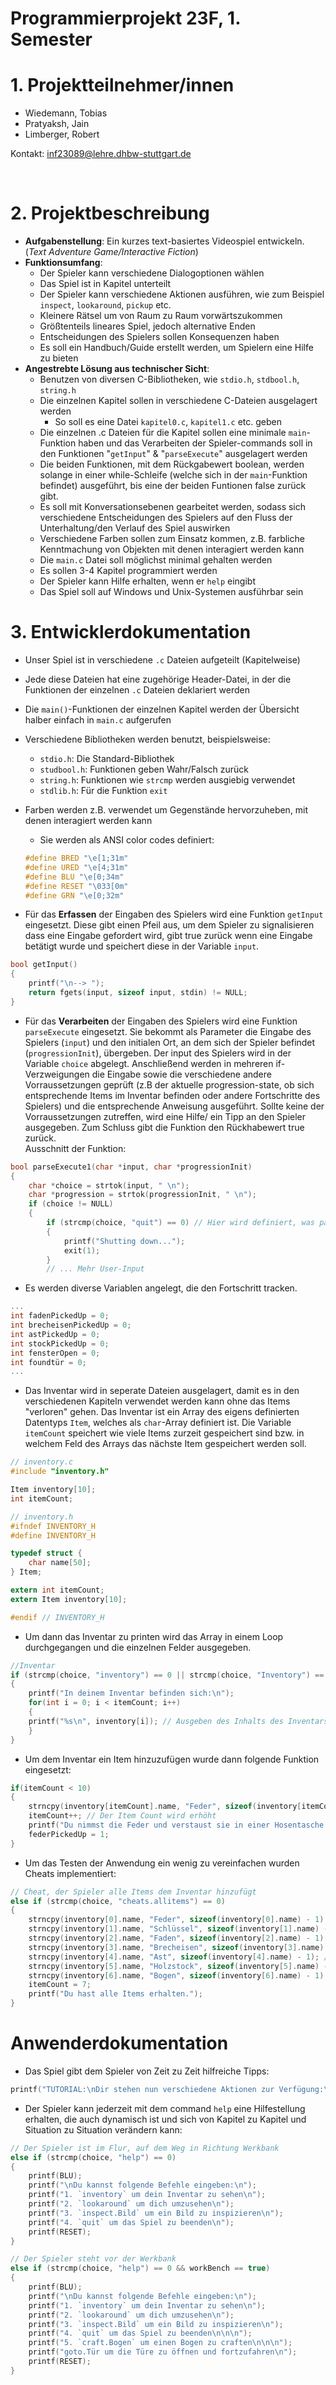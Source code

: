 # Programmierprojekt 23F, 1. Semester

# 1. Projektteilnehmer/innen

- Wiedemann, Tobias
- Pratyaksh, Jain
- Limberger, Robert

Kontakt: inf23089@lehre.dhbw-stuttgart.de

&nbsp;

# 2. Projektbeschreibung

- **Aufgabenstellung**:
  Ein kurzes text-basiertes Videospiel entwickeln. (*Text Adventure Game/Interactive Fiction*)
- **Funktionsumfang**:
  - Der Spieler kann verschiedene Dialogoptionen wählen
  - Das Spiel ist in Kapitel unterteilt
  - Der Spieler kann verschiedene Aktionen ausführen, wie zum Beispiel `inspect`, `lookaround`, `pickup` etc.
  - Kleinere Rätsel um von Raum zu Raum vorwärtszukommen
  - Größtenteils lineares Spiel, jedoch alternative Enden
  - Entscheidungen des Spielers sollen Konsequenzen haben
  - Es soll ein Handbuch/Guide erstellt werden, um Spielern eine Hilfe zu bieten
- **Angestrebte Lösung aus technischer Sicht**:
  - Benutzen von diversen C-Bibliotheken, wie `stdio.h`, `stdbool.h`, `string.h`
  - Die einzelnen Kapitel sollen in verschiedene C-Dateien ausgelagert werden
    - So soll es eine Datei `kapitel0.c`, `kapitel1.c` etc. geben
  - Die einzelnen .c Dateien für die Kapitel sollen eine minimale `main`-Funktion haben und das Verarbeiten der Spieler-commands soll in den Funktionen "`getInput`" & "`parseExecute`" ausgelagert werden
  - Die beiden Funktionen, mit dem Rückgabewert boolean, werden solange in einer while-Schleife (welche sich in der `main`-Funktion befindet) ausgeführt, bis eine der beiden Funtionen false zurück gibt.
  - Es soll mit Konversationsebenen gearbeitet werden, sodass sich verschiedene Entscheidungen des Spielers auf den Fluss der Unterhaltung/den Verlauf des Spiel auswirken
  - Verschiedene Farben sollen zum Einsatz kommen, z.B. farbliche Kenntmachung von Objekten mit denen interagiert werden kann
  - Die `main.c` Datei soll möglichst minimal gehalten werden
  - Es sollen 3-4 Kapitel programmiert werden
  - Der Spieler kann Hilfe erhalten, wenn er `help` eingibt
  - Das Spiel soll auf Windows und Unix-Systemen ausführbar sein

# 3. Entwicklerdokumentation
- Unser Spiel ist in verschiedene `.c` Dateien aufgeteilt (Kapitelweise)
- Jede diese Dateien hat eine zugehörige Header-Datei, in der die Funktionen der einzelnen `.c` Dateien deklariert werden
- Die `main()`-Funktionen der einzelnen Kapitel werden der Übersicht halber einfach in `main.c` aufgerufen
- Verschiedene Bibliotheken werden benutzt, beispielsweise:
  - `stdio.h`: Die Standard-Bibliothek
  - `studbool.h`: Funktionen geben Wahr/Falsch zurück
  - `string.h`: Funktionen wie `strcmp` werden ausgiebig verwendet
  - `stdlib.h`: Für die Funktion `exit`
- Farben werden z.B. verwendet um Gegenstände hervorzuheben, mit denen interagiert werden kann
  - Sie werden als ANSI color codes definiert:
  ```C
  #define BRED "\e[1;31m"
  #define URED "\e[4;31m"
  #define BLU "\e[0;34m"
  #define RESET "\033[0m"
  #define GRN "\e[0;32m"
  ```

- Für das **Erfassen** der Eingaben des Spielers wird eine Funktion `getInput` eingesetzt. Diese gibt einen Pfeil aus, um dem Spieler zu signalisieren dass eine Eingabe gefordert wird, gibt true zurück wenn eine Eingabe betätigt wurde und speichert diese in der Variable `input`.
```C
bool getInput()
{
    printf("\n--> ");
    return fgets(input, sizeof input, stdin) != NULL;
}
```

- Für das **Verarbeiten** der Eingaben des Spielers wird eine Funktion `parseExecute` eingesetzt. Sie bekommt als Parameter die Eingabe des Spielers (`input`) und den initialen Ort, an dem sich der Spieler befindet (`progressionInit`), übergeben. Der input des Spielers wird in der Variable `choice` abgelegt. Anschließend werden in mehreren if-Verzweigungen die Eingabe sowie die verschiedene andere Vorraussetzungen geprüft (z.B der aktuelle progression-state, ob sich entsprechende Items im Inventar befinden oder andere Fortschritte des Spielers) und die entsprechende Anweisung ausgeführt. Sollte keine der Vorraussetzungen zutreffen, wird eine Hilfe/ ein Tipp an den Spieler ausgegeben. Zum Schluss gibt die Funktion den Rückhabewert true zurück.\
Ausschnitt der Funktion:
```C
bool parseExecute1(char *input, char *progressionInit)
{
    char *choice = strtok(input, " \n");
    char *progression = strtok(progressionInit, " \n");
    if (choice != NULL)
    {
        if (strcmp(choice, "quit") == 0) // Hier wird definiert, was passiert, wenn der Spieler "quit" eingibt
        {
            printf("Shutting down...");
            exit(1);
        }
        // ... Mehr User-Input
```

- Es werden diverse Variablen angelegt, die den Fortschritt tracken.
```C
...
int fadenPickedUp = 0;
int brecheisenPickedUp = 0;
int astPickedUp = 0;
int stockPickedUp = 0;
int fensterOpen = 0;
int foundtür = 0;
...
```

- Das Inventar wird in seperate Dateien ausgelagert, damit es in den verschiedenen Kapiteln verwendet werden kann ohne das Items "verloren" gehen. Das Inventar ist ein Array des eigens definierten Datentyps `Item`, welches als `char`-Array definiert ist. Die Variable `itemCount` speichert wie viele Items zurzeit gespeichert sind bzw. in welchem Feld des Arrays das nächste Item gespeichert werden soll.
```C
// inventory.c
#include "inventory.h"

Item inventory[10];
int itemCount;

// inventory.h
#ifndef INVENTORY_H
#define INVENTORY_H

typedef struct {
    char name[50];
} Item;

extern int itemCount;
extern Item inventory[10];

#endif // INVENTORY_H
```
  - Um dann das Inventar zu printen wird das Array in einem Loop durchgegangen und die einzelnen Felder ausgegeben.
  ```C
  //Inventar
  if (strcmp(choice, "inventory") == 0 || strcmp(choice, "Inventory") == 0)
  {
      printf("In deinem Inventar befinden sich:\n");
      for(int i = 0; i < itemCount; i++)
      {
      printf("%s\n", inventory[i]); // Ausgeben des Inhalts des Inventars
      }
  }
  ```

- Um dem Inventar ein Item hinzuzufügen wurde dann folgende Funktion eingesetzt:
```C
if(itemCount < 10)
{
    strncpy(inventory[itemCount].name, "Feder", sizeof(inventory[itemCount].name) - 1); // Hier wird auf das Vorkommen von "Feder" geprüft
    itemCount++; // Der Item Count wird erhöht
    printf("Du nimmst die Feder und verstaust sie in einer Hosentasche.");
    federPickedUp = 1;
}
```

- Um das Testen der Anwendung ein wenig zu vereinfachen wurden Cheats implementiert:
```C
// Cheat, der Spieler alle Items dem Inventar hinzufügt
else if (strcmp(choice, "cheats.allitems") == 0)
{
    strncpy(inventory[0].name, "Feder", sizeof(inventory[0].name) - 1); // Fügt die Feder hinzu
    strncpy(inventory[1].name, "Schlüssel", sizeof(inventory[1].name) - 1); // Fügt den Schlüssel hinzu
    strncpy(inventory[2].name, "Faden", sizeof(inventory[2].name) - 1); // Fügt den Faden hinzu
    strncpy(inventory[3].name, "Brecheisen", sizeof(inventory[3].name) - 1); // Fügt das Brecheisen hinzu
    strncpy(inventory[4].name, "Ast", sizeof(inventory[4].name) - 1); // Fügt den Ast hinzu
    strncpy(inventory[5].name, "Holzstock", sizeof(inventory[5].name) - 1); // Fügt den Holzstock hinzu
    strncpy(inventory[6].name, "Bogen", sizeof(inventory[6].name) - 1); // Fügt den Bogen hinzu
    itemCount = 7;
    printf("Du hast alle Items erhalten.");
}
```

# Anwenderdokumentation

- Das Spiel gibt dem Spieler von Zeit zu Zeit hilfreiche Tipps:
```C
printf("TUTORIAL:\nDir stehen nun verschiedene Aktionen zur Verfügung:\n- lookaround\n- inspect\n- pickup\n- goto\n- open\n- use\n- inventory\n\nExemplarische Benutzung von commands: `goto.Bett`, `inspect.Schreibtisch`");
```

- Der Spieler kann jederzeit mit dem command `help` eine Hilfestellung erhalten, die auch dynamisch ist und sich von Kapitel zu Kapitel und Situation zu Situation verändern kann:
```C
// Der Spieler ist im Flur, auf dem Weg in Richtung Werkbank
else if (strcmp(choice, "help") == 0)
{
    printf(BLU);
    printf("\nDu kannst folgende Befehle eingeben:\n");
    printf("1. `inventory` um dein Inventar zu sehen\n");
    printf("2. `lookaround` um dich umzusehen\n");
    printf("3. `inspect.Bild` um ein Bild zu inspizieren\n");
    printf("4. `quit` um das Spiel zu beenden\n");
    printf(RESET);
}

// Der Spieler steht vor der Werkbank
else if (strcmp(choice, "help") == 0 && workBench == true)
{
    printf(BLU);
    printf("\nDu kannst folgende Befehle eingeben:\n");
    printf("1. `inventory` um dein Inventar zu sehen\n");
    printf("2. `lookaround` um dich umzusehen\n");
    printf("3. `inspect.Bild` um ein Bild zu inspizieren\n");
    printf("4. `quit` um das Spiel zu beenden\n\n\n");
    printf("5. `craft.Bogen` um einen Bogen zu craften\n\n\n");
    printf("goto.Tür um die Türe zu öffnen und fortzufahren\n");
    printf(RESET);
}
```






